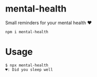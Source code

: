 # mental-health

Small reminders for your mental health ♥

```
npm i mental-health
```

# Usage

```
$ npx mental-health
♥: Did you sleep well
```
